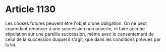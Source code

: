 # Article 1130

Les choses futures peuvent être l'objet d'une obligation.   On ne peut cependant renoncer à une succession non ouverte, ni faire aucune stipulation sur une pareille succession, même avec le consentement de celui de la succession duquel il s'agit, que dans les conditions prévues par la loi.